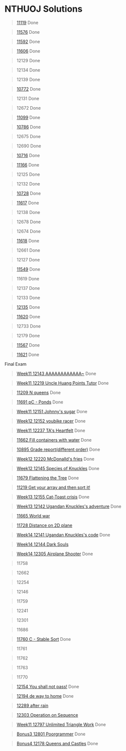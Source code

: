 # NTHUOJ Solutions
> [11119](./mid_practice/11119/11119.c)	Done

> [11576](./mid_practice/11576/11576.c)	Done

> [11592](./mid_practice/11592/11592.c)	Done

> [11606](./mid_practice/11606/11606.c) Done

> 12129	Done

> 12134	Done

> 12139	Done

> [10772](./mid_practice/10772/10772.c) Done

> 12131	Done

> 12672	Done

> [11099](./mid_practice/11099/11099.c)	Done

> [10786](./mid_practice/10786/10786.c)	Done

> 12675	Done

> 12690 Done

> [10716](./mid_practice/10716/10716.c)	Done

> [11166](./mid_practice/11166/11166.c)	Done

> 12125	Done

> 12132	Done
 
> [10728](./mid_practice/10728/10728.c)	Done
	
> [11617](./mid_practice/11617/11617.c)	Done

> 12138	Done

> 12678	Done

> 12674	Done

> [11618](./mid_practice/11618/11618.c)	Done

> 12661	Done

> 12127 Done

> [11549](./mid_practice/11549/11549.c)	Done

> 11619 Done

> 12137	Done

> 12133	Done

> [12135](./mid_practice/12135/12135.c)	Done

> [11620](./mid_practice/11620/11620.c)	Done

> 12733	Done

> 12179	Done

> [11567](./mid_practice/11567/11567.c)	Done

> [11621](./mid_practice/11621/11621.c)	Done

Final Exam

> [Week11 12143 AAAAAAAAAAAA~](./final_practice/12143/function.c) Done

> [Week11 12219 Uncle Huang Points Tutor](./final_practice/12219/12219.c) Done

> [11209 N queens](./final_practice/11209/11209.c) Done

> [11691 pC - Ponds](./final_practice/11691/11691.c) Done

> [Week11 12151 Johnny's sugar](./final_practice/12151/12151.c) Done

> [Week12 12152 youbike racer](./final_practice/12152/12152.c) Done

> [Week11 12237 TA's Heartfelt](./final_practice/12237/12237.c) Done

> [11662 Fill containers with water](./final_practice/11662/11662.c) Done

> [10895 Grade report(different order)](./final_practice/10895/function.c) Done

> [Week12 12220 McDonalld's fries](./final_practice/12220/12220.c) Done

> [Week12 12145 Species of Knuckles](./final_practice/12145/12145.c) Done

> [11679 Flattening the Tree](./final_practice/11679/11679.c) Done

> [11219 Get your array and then sort it!](./final_practice/11219/function.c)

> [Week13 12155 Cat-Toast crisis](./final_practice/12155/12155.c) Done	

> [Week13 12142 Ugandan Knuckles's adventure](./final_practice/12142/12142.c) Done	

> [11665 World war](./final_practice/11665/11665.c)

> [11728 Distance on 2D plane](./final_practice/11728/function.c)

> [Week14 12141 Ugandan Knuckles's code](./final_practice/12141/12141.c) Done

> [Week14 12144 Dark Souls](./final_practice/12144/12144.c)

> [Week14 12305 Airplane Shooter](./final_practice/12305/12305.c) Done

> 11758

> 12662	

> 12254	

> 12146	

> 11759

> 12241	

> 12301	

> 11686	

> [11760 C - Stable Sort](./final_practice/11760/11760.c) Done

> 11761	

> 11762	

> 11763	

> 11770

> [12154 You shall not pass!](./final_practice/12154/function.c) Done

> [12194 de way to home](./final_practice/12194/12194.c) Done

> [12289 after rain](./final_practice/12289/12289.c)

> [12303 Operation on Sequence](./final_practice/12303/12303.c)

> [Week11 12797 Unlimited Triangle Work](./final_practice/12797/12797.c) Done

> [Bonus3 12801 Poorgrammer](./final_practice/12801/12801.c) Done

> [Bonus4 12178 Queens and Castles](./final_practice/12178/12178.c) Done